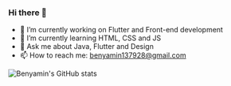 ### Hi there 👋

- 🔭 I’m currently working on Flutter and Front-end development 
- 🌱 I’m currently learning HTML, CSS and JS
- 💬 Ask me about Java, Flutter and Design
- 📫 How to reach me: benyamin137928@gmail.com

![Benyamin's GitHub stats](https://github-readme-stats.vercel.app/api?username=benyaminbeyzaie&theme=dark&show_icons=true)
